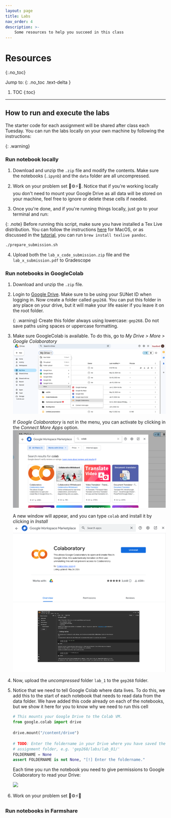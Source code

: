 ```yaml
---
layout: page
title: Labs
nav_order: 4
description: >-
    Some resources to help you succeed in this class
---
```



# Resources
{:.no_toc}


Jump to:
{: .no_toc .text-delta }

1. TOC
{:toc}

---

## How to run and execute the labs

The starter code for each assignment will be shared after class each Tuesday. You can run the labs locally on your own machine by following the instructions: 


{: .warning}


### Run notebook locally

1. Download and unzip the `.zip` file and modify the contents. Make sure the
   notebooks (`.ipynb`) and the `data` folder are all uncompressed.

2. Work on your problem set  💪⚙️⚡💯. Notice that if you're working locally you
   don't need to mount your Google Drive as all data will be stored on your
   machine, feel free to ignore or delete these cells if needed. 

3. Once you're done, and if you're running things locally, just go to your
   terminal and run: 

{: .note} Before running this script, make sure you have installed a Tex Live
distribution. You can follow the instructions [here][1] for MacOS, or as
discussed in the [tutorial](./software/python.md), you can run `brew install
texlive pandoc`. 

```bash
./prepare_submission.sh
```

4. Upload both the `lab_x_code_submission.zip` file and the
   `lab_x_submission.pdf` to Gradescope


### Run notebooks in GoogleColab

1. Download and unzip the `.zip` file. 

2. Login to [Google Drive](https://drive.google.com/). Make sure to be using
   your SUNet ID when logging in. Now create a folder called `gep268`. You can
   put this folder in any place on your drive, but it will make your life
   easier if you leave it on the root folder. 

   {: .warning}
   Create this folder always using lowercase: `gep268`. Do not save paths using spaces or uppercase formatting. 

3. Make sure GoogleColab is available. To do this, go to *My Drive > More > Google Colaboratory*
   ![](/assets/images/drive_extension.png)

   If *Google Colaboratory* is not in the menu, you can activate by clicking in
   the *Connect More Apps* option. 
   ![](/assets/images/google_colab.png)

   A new window will appear, and you can type `colab` and install it by clicking
   in *Install*
  ![](/assets/images/google_colab_install.png)

4. Now, upload the *uncompressed* folder `lab_1` to the `gep268` folder.

5. Notice that we need to tell Google Colab where data lives. To do this, we
   add this to the start of each notebook that needs to read data from the data
   folder. We have added this code already on each of the notebooks, but we
   show it here for you to know why we need to run this cell

   ```python
   # This mounts your Google Drive to the Colab VM.
   from google.colab import drive
   
   drive.mount("/content/drive")
   
   # TODO: Enter the foldername in your Drive where you have saved the unzipped
   # assignment folder, e.g. 'gep268/labs/lab_01/'
   FOLDERNAME = None
   assert FOLDERNAME is not None, "[!] Enter the foldername."
   ```

   Each time you run the notebook you need to give permissions to Google Colaboratory to read your Drive: 

   ![](/assets/images/colab_auth.gif)

6. Work on your problem set  💪⚙️⚡💯


### Run notebooks in Farmshare




[1]: https://tug.org/texlive/quickinstall.html
